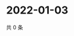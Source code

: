 # 2022-01-03

共 0 条

<!-- BEGIN WEIBO -->
<!-- 最后更新时间 Mon Jan 03 2022 04:00:56 GMT+0800 (China Standard Time) -->

<!-- END WEIBO -->
